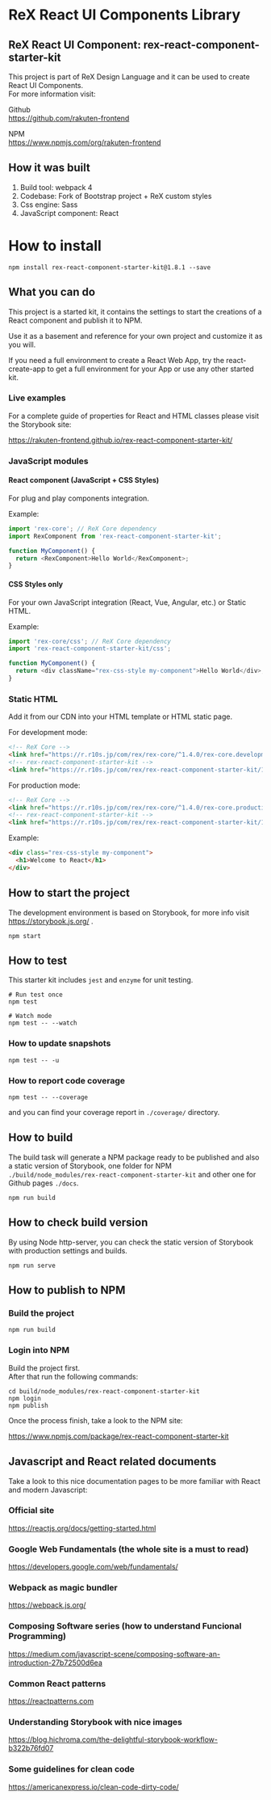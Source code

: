 # ReX React UI Components Library

## ReX React UI Component: rex-react-component-starter-kit

This project is part of ReX Design Language and it can be used to create React UI Components.  
For more information visit:

Github  
https://github.com/rakuten-frontend

NPM  
https://www.npmjs.com/org/rakuten-frontend

## How it was built

1. Build tool: webpack 4
1. Codebase: Fork of Bootstrap project + ReX custom styles
1. Css engine: Sass
1. JavaScript component: React

# How to install

```
npm install rex-react-component-starter-kit@1.8.1 --save
```

## What you can do

This project is a started kit, it contains the settings to start the creations of a React component and publish it to NPM.

Use it as a basement and reference for your own project and customize it as you will.

If you need a full environment to create a React Web App, try the react-create-app to get a full environment for your App or use any other started kit.

### Live examples

For a complete guide of properties for React and HTML classes please visit the Storybook site:

https://rakuten-frontend.github.io/rex-react-component-starter-kit/

### JavaScript modules

#### React component (JavaScript + CSS Styles)

For plug and play components integration.

Example:

```js
import 'rex-core'; // ReX Core dependency
import RexComponent from 'rex-react-component-starter-kit';

function MyComponent() {
  return <RexComponent>Hello World</RexComponent>;
}
```

#### CSS Styles only

For your own JavaScript integration (React, Vue, Angular, etc.) or Static HTML.

Example:

```js
import 'rex-core/css'; // ReX Core dependency
import 'rex-react-component-starter-kit/css';

function MyComponent() {
  return <div className="rex-css-style my-component">Hello World</div>;
}
```

### Static HTML

Add it from our CDN into your HTML template or HTML static page.

For development mode:

```markdown
<!-- ReX Core -->
<link href="https://r.r10s.jp/com/rex/rex-core/^1.4.0/rex-core.development.css" rel="stylesheet">
<!-- rex-react-component-starter-kit -->
<link href="https://r.r10s.jp/com/rex/rex-react-component-starter-kit/1.8.1/rex-react-component-starter-kit.development.css" rel="stylesheet">
```

For production mode:

```markdown
<!-- ReX Core -->
<link href="https://r.r10s.jp/com/rex/rex-core/^1.4.0/rex-core.production.min.css" rel="stylesheet">
<!-- rex-react-component-starter-kit -->
<link href="https://r.r10s.jp/com/rex/rex-react-component-starter-kit/1.8.1/rex-react-component-starter-kit.production.min.css" rel="stylesheet">
```

Example:

```markdown
<div class="rex-css-style my-component">
  <h1>Welcome to React</h1>
</div>
```

## How to start the project

The development environment is based on Storybook, for more info visit https://storybook.js.org/ .

```
npm start
```

## How to test

This starter kit includes `jest` and `enzyme` for unit testing.

```
# Run test once
npm test

# Watch mode
npm test -- --watch
```

### How to update snapshots

```
npm test -- -u
```

### How to report code coverage

```
npm test -- --coverage
```

and you can find your coverage report in `./coverage/` directory.

## How to build

The build task will generate a NPM package ready to be published and also a static version of Storybook, one folder for NPM `./build/node_modules/rex-react-component-starter-kit` and other one for Github pages `./docs`.

```
npm run build
```

## How to check build version

By using Node http-server, you can check the static version of Storybook with production settings and builds.

```
npm run serve
```

## How to publish to NPM

### Build the project

```
npm run build
```

### Login into NPM

Build the project first.  
After that run the following commands:

```
cd build/node_modules/rex-react-component-starter-kit
npm login
npm publish
```

Once the process finish, take a look to the NPM site:

https://www.npmjs.com/package/rex-react-component-starter-kit

## Javascript and React related documents

Take a look to this nice documentation pages to be more familiar with React and modern Javascript:

### Official site

https://reactjs.org/docs/getting-started.html

### Google Web Fundamentals (the whole site is a must to read)

https://developers.google.com/web/fundamentals/

### Webpack as magic bundler

https://webpack.js.org/

### Composing Software series (how to understand Funcional Programming)

https://medium.com/javascript-scene/composing-software-an-introduction-27b72500d6ea

### Common React patterns

https://reactpatterns.com

### Understanding Storybook with nice images

https://blog.hichroma.com/the-delightful-storybook-workflow-b322b76fd07

### Some guidelines for clean code

https://americanexpress.io/clean-code-dirty-code/
